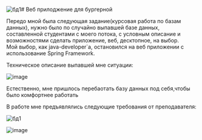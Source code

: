 ![бд1](https://github.com/user-attachments/assets/5c513756-d4e8-42b5-a6fd-b6d70f71857f)# Веб прилоджение для бургерной

Передо мной была следующая задание(курсовая работа по базам данных), нужно было по случайно выпавшей базе данных, составленной студентами с моего потока, с условным описание и возможностями сделать приложение, веб, десктопное, на выбор.  
Мой выбор, как java-developer`а, остановился на веб приложении с использование Spring Framework.<br>

Техническое описание выпавшей мне ситуации:

![image](https://github.com/user-attachments/assets/93481a4a-a3ee-4215-b268-75e5aa751477)

Естественно, мне пришлось перебаотать базу данных под себя,чтобы было комфортнее работать

В работе мне предъявлялись следующие требования от преподавателя:

![бд1](https://github.com/user-attachments/assets/cb769e28-189c-46b1-b448-6423b725af1d)

![image](https://github.com/user-attachments/assets/fb86a446-1f2b-4ba8-aa2f-b49ccbf3ad83)

